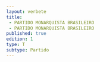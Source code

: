 ```yaml
---
layout: verbete
title:
 - PARTIDO MONARQUISTA BRASILEIRO
 - PARTIDO MONARQUISTA BRASILEIRO
published: true
edition: 1  
type: T
subtype: Partido
---
```


